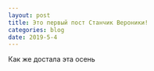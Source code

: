 ```yaml
---
layout: post
title: Это первый пост Станчик Вероники!
categories: blog
date: 2019-5-4
---
```


Как же достала эта осень
